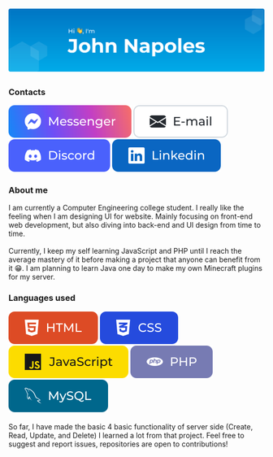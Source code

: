 # ![Hi 👋, I'm John Napoles](https://raw.githubusercontent.com/MinecraftJohn/MinecraftJohn/9744725ffae2e637818fefc26817cc6b5caeb3f5/assets/svg/profile_header.svg)

### Contacts

[![Messenger](https://raw.githubusercontent.com/MinecraftJohn/MinecraftJohn/0b7814e44ddd80c4105d8d3c98edba4f90d62f34/assets/svg/messenger.svg)](http://m.me/minecraft.john72)
[![Email](https://raw.githubusercontent.com/MinecraftJohn/MinecraftJohn/d0be74117a626d1101a10ec1ecde811d0362ae6e/assets/svg/email.svg)](https://www.google.com/search?q=minecraft.john727@gmail.com)
[![Discord](https://raw.githubusercontent.com/MinecraftJohn/MinecraftJohn/d0be74117a626d1101a10ec1ecde811d0362ae6e/assets/svg/discord.svg)](http://discordapp.com/users/3437)
[![LinkedIn](https://raw.githubusercontent.com/MinecraftJohn/MinecraftJohn/d0be74117a626d1101a10ec1ecde811d0362ae6e/assets/svg/linkedin.svg)](#contacts)

### About me

I am currently a Computer Engineering college student. I really like the feeling when I am designing UI for website. Mainly focusing on front-end web development, but also diving into back-end and UI design from time to time.\
\
Currently, I keep my self learning JavaScript and PHP until I reach the average mastery of it before making a project that anyone can benefit from it 😁. I am planning to learn Java one day to make my own Minecraft plugins for my server.

### Languages used


![HTML](https://raw.githubusercontent.com/MinecraftJohn/MinecraftJohn/0b7814e44ddd80c4105d8d3c98edba4f90d62f34/assets/svg/html.svg)
![CSS](https://raw.githubusercontent.com/MinecraftJohn/MinecraftJohn/0b7814e44ddd80c4105d8d3c98edba4f90d62f34/assets/svg/css.svg)
![JavaScript](https://raw.githubusercontent.com/MinecraftJohn/MinecraftJohn/7b446cb89db20f0427ca35571531cb42b038b3aa/assets/svg/javascript.svg)
![PHP](https://raw.githubusercontent.com/MinecraftJohn/MinecraftJohn/0b7814e44ddd80c4105d8d3c98edba4f90d62f34/assets/svg/php.svg)
![MySQL](https://raw.githubusercontent.com/MinecraftJohn/MinecraftJohn/0b7814e44ddd80c4105d8d3c98edba4f90d62f34/assets/svg/mysql.svg)
\
\
So far, I have made the basic 4 basic functionality of server side (Create, Read, Update, and Delete) I learned a lot from that project. Feel free to suggest and report issues, repositories are open to contributions!
